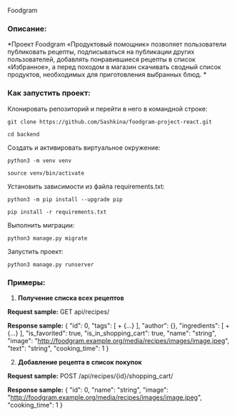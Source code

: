 Foodgram

### Описание:

*Проект Foodgram «Продуктовый помощник» позволяет пользователи публиковать рецепты,
подписываться на публикации других пользователей, добавлять понравившиеся рецепты
в список «Избранное», а перед походом в магазин скачивать сводный список продуктов,
необходимых для приготовления выбранных блюд.
*


### Как запустить проект:

Клонировать репозиторий и перейти в него в командной строке:

```
git clone https://github.com/Sashkina/foodgram-project-react.git
```

```
cd backend
```

Cоздать и активировать виртуальное окружение:

```
python3 -m venv venv
```

```
source venv/bin/activate
```

Установить зависимости из файла requirements.txt:

```
python3 -m pip install --upgrade pip
```

```
pip install -r requirements.txt
```

Выполнить миграции:

```
python3 manage.py migrate
```

Запустить проект:

```
python3 manage.py runserver
```

### Примеры:

1. **Получение списка всех рецептов**

**Request sample:**
GET api/recipes/

**Response sample:**
{
    "id": 0,
    "tags": [
        + {...}
    ],
    "author": {},
    "ingredients": [
        + {...}
    ],
    "is_favorited": true,
    "is_in_shopping_cart": true,
    "name": "string",
    "image": "http://foodgram.example.org/media/recipes/images/image.jpeg",
    "text": "string",
    "cooking_time": 1
}

2. **Добавление рецепта в список покупок**

**Request sample:**
POST /api/recipes/{id}/shopping_cart/

**Response sample:**
{
    "id": 0,
    "name": "string",
    "image": "http://foodgram.example.org/media/recipes/images/image.jpeg",
    "cooking_time": 1
}

